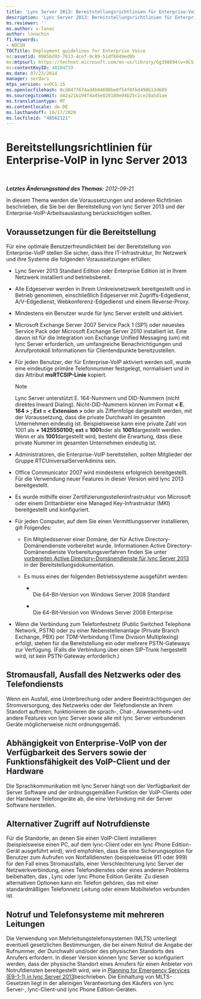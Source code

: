 ```yaml
---
title: 'Lync Server 2013: Bereitstellungsrichtlinien für Enterprise-VoIP'
description: 'Lync Server 2013: Bereitstellungsrichtlinien für Enterprise-VoIP.'
ms.reviewer: ''
ms.author: v-lanac
author: lanachin
f1.keywords:
- NOCSH
TOCTitle: Deployment guidelines for Enterprise Voice
ms:assetid: 8985bd93-7613-4cef-9c89-51df6049ed9b
ms:mtpsurl: https://technet.microsoft.com/en-us/library/Gg398694(v=OCS.15)
ms:contentKeyID: 48184733
ms.date: 07/23/2014
manager: serdars
mtps_version: v=OCS.15
ms.openlocfilehash: 0cd847f674ad4b04698be0f54f8fbd490b13d689
ms.sourcegitcommit: d42a21b194f4a45e828188e04b25c1ce28a5d1ae
ms.translationtype: MT
ms.contentlocale: de-DE
ms.lasthandoff: 10/17/2020
ms.locfileid: "48562121"
---
```

# <a name="deployment-guidelines-for-enterprise-voice-in-lync-server-2013"></a>Bereitstellungsrichtlinien für Enterprise-VoIP in lync Server 2013

<div data-xmlns="http://www.w3.org/1999/xhtml">

<div class="topic" data-xmlns="http://www.w3.org/1999/xhtml" data-msxsl="urn:schemas-microsoft-com:xslt" data-cs="https://msdn.microsoft.com/">

<div data-asp="https://msdn2.microsoft.com/asp">



</div>

<div id="mainSection">

<div id="mainBody">

<span> </span>

_**Letztes Änderungsstand des Themas:** 2012-09-21_

In diesem Thema werden die Voraussetzungen und anderen Richtlinien beschrieben, die Sie bei der Bereitstellung von lync Server 2013 und der Enterprise-VoIP-Arbeitsauslastung berücksichtigen sollten.

<div>

## <a name="deployment-prerequisites"></a>Voraussetzungen für die Bereitstellung

Für eine optimale Benutzerfreundlichkeit bei der Bereitstellung von Enterprise-VoIP stellen Sie sicher, dass Ihre IT-Infrastruktur, Ihr Netzwerk und ihre Systeme die folgenden Voraussetzungen erfüllen:

  - Lync Server 2013 Standard Edition oder Enterprise Edition ist in Ihrem Netzwerk installiert und betriebsbereit.

  - Alle Edgeserver werden in Ihrem Umkreisnetzwerk bereitgestellt und in Betrieb genommen, einschließlich Edgeserver mit Zugriffs-Edgedienst, A/V-Edgedienst, Webkonferenz-Edgedienst und einem Reverse-Proxy.

  - Mindestens ein Benutzer wurde für lync Server erstellt und aktiviert.

  - Microsoft Exchange Server 2007 Service Pack 1 (SP1) oder neuestes Service Pack oder Microsoft Exchange Server 2010 installiert ist. Eine davon ist für die Integration von Exchange Unified Messaging (um) mit lync Server erforderlich, um umfangreiche Benachrichtigungen und Anrufprotokoll Informationen für Clientendpunkte bereitzustellen.

  - Für jeden Benutzer, der für Enterprise-VoIP aktiviert werden soll, wurde eine eindeutige primäre Telefonnummer festgelegt, normalisiert und in das Attribut **msRTCSIP-Linie** kopiert.
    
    <div>
    

    > [!NOTE]  
    > Lync Server unterstützt E. 164-Nummern und DID-Nummern (nicht direktes Inward Dialing). Nicht-DID-Nummern können im Format <STRONG> &lt; E. 164 &gt; ; Ext = &lt; Extension &gt; </STRONG> oder als Ziffernfolge dargestellt werden, mit der Voraussetzung, dass die private Durchwahl im gesamten Unternehmen eindeutig ist. Beispielsweise kann eine private Zahl von 1001 als <STRONG>+ 1425550100; ext = 1001</STRONG>oder als <STRONG>1001</STRONG>dargestellt werden. Wenn er als <STRONG>1001</STRONG>dargestellt wird, besteht die Erwartung, dass diese private Nummer im gesamten Unternehmen eindeutig ist.

    
    </div>

  - Administratoren, die Enterprise-VoIP bereitstellen, sollten Mitglieder der Gruppe RTCUniversalServerAdmins sein.

  - Office Communicator 2007 wird mindestens erfolgreich bereitgestellt. Für die Verwendung neuer Features in dieser Version wird lync 2013 bereitgestellt.

  - Es wurde mithilfe einer Zertifizierungsstelleninfrastruktur von Microsoft oder einem Drittanbieter eine Managed Key-Infrastruktur (MKI) bereitgestellt und konfiguriert.

  - Für jeden Computer, auf dem Sie einen Vermittlungsserver installieren, gilt Folgendes:
    
      - Ein Mitgliedsserver einer Domäne, der für Active Directory-Domänendienste vorbereitet wurde. Informationen Active Directory-Domänendienste Vorbereitungsverfahren finden Sie unter [vorbereiten Active Directory-Domänendienste für lync Server 2013](lync-server-2013-preparing-active-directory-domain-services.md) in der Bereitstellungsdokumentation.
    
      - Es muss eines der folgenden Betriebssysteme ausgeführt werden:
        
          - <span></span>  
            Die 64-Bit-Version von Windows Server 2008 Standard
        
          - <span></span>  
            Die 64-Bit-Version von Windows Server 2008 Enterprise

  - Wenn die Verbindung zum Telefonfestnetz (Public Switched Telephone Network, PSTN) oder zu einer Nebenstellenanlage (Private Branch Exchange, PBX) per TDM-Verbindung (Time Division Multiplexing) erfolgt, stehen für die Bereitstellung ein oder mehrere PSTN-Gateways zur Verfügung. (Falls die Verbindung über einen SIP-Trunk hergestellt wird, ist kein PSTN-Gateway erforderlich.)

</div>

<div>

## <a name="power-network-or-telephone-service-outages"></a>Stromausfall, Ausfall des Netzwerks oder des Telefondiensts

Wenn ein Ausfall, eine Unterbrechung oder andere Beeinträchtigungen der Stromversorgung, des Netzwerks oder der Telefondienste an Ihrem Standort auftreten, funktionieren die sprach-, Chat-, Anwesenheits-und andere Features von lync Server sowie alle mit lync Server verbundenen Geräte möglicherweise nicht ordnungsgemäß.

</div>

<div>

## <a name="enterprise-voice-depends-on-server-availability-and-voice-client-and-hardware-operability"></a>Abhängigkeit von Enterprise-VoIP von der Verfügbarkeit des Servers sowie der Funktionsfähigkeit des VoIP-Client und der Hardware

Die Sprachkommunikation mit lync Server hängt von der Verfügbarkeit der Server Software und der ordnungsgemäßen Funktion der VoIP-Clients oder der Hardware Telefongeräte ab, die eine Verbindung mit der Server Software herstellen.

</div>

<div>

## <a name="alternative-means-of-accessing-emergency-services"></a>Alternativer Zugriff auf Notrufdienste

Für die Standorte, an denen Sie einen VoIP-Client installieren (beispielsweise einen PC, auf dem lync-Client oder ein lync Phone Edition-Gerät ausgeführt wird), wird empfohlen, dass Sie eine Sicherungsoption für Benutzer zum Aufrufen von Notfalldiensten (beispielsweise 911 oder 999) für den Fall eines Stromausfalls, einer Verschlechterung lync Server der Netzwerkverbindung, eines Telefondienstes oder eines anderen Problems beibehalten, das , Lync oder lync Phone Edition Geräte. Zu diesen alternativen Optionen kann ein Telefon gehören, das mit einer standardmäßigen Telefonnetz Leitung oder einem Mobiltelefon verbunden ist.

</div>

<div>

## <a name="emergency-calls-and-multi-line-telephone-systems"></a>Notruf und Telefonsysteme mit mehreren Leitungen

Die Verwendung von Mehrleitungstelefonsystemen (MLTS) unterliegt eventuell gesetzlichen Bestimmungen, die bei einem Notruf die Angabe der Rufnummer, der Durchwahl und/oder des physischen Standorts des Anrufers erfordern. In dieser Version können lync Server so konfiguriert werden, dass der physische Standort eines Anrufers für einen Anbieter von Notrufdiensten bereitgestellt wird, wie in [Planning for Emergency Services (E9-1-1) in lync Server 2013](lync-server-2013-planning-for-emergency-services-e9-1-1.md)beschrieben. Die Einhaltung von MLTS-Gesetzen liegt in der alleinigen Verantwortung des Käufers von lync Server-, lync-Client-und lync Phone Edition-Geräten.

</div>

</div>

<span> </span>

</div>

</div>

</div>

